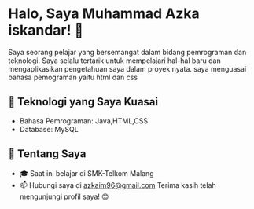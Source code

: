 # Halo, Saya Muhammad Azka iskandar! 👋

Saya seorang pelajar yang bersemangat dalam bidang pemrograman dan teknologi. Saya selalu tertarik untuk mempelajari hal-hal baru dan mengaplikasikan pengetahuan saya dalam proyek nyata. 
saya menguasai bahasa pemograman yaitu html dan css 

## 🔧 Teknologi yang Saya Kuasai
- Bahasa Pemrograman: Java,HTML,CSS
- Database: MySQL

## 🌱 Tentang Saya
- 🎓 Saat ini belajar di SMK-Telkom Malang
- 📫 Hubungi saya di azkaim96@gmail.com
Terima kasih telah mengunjungi profil saya! 😊
